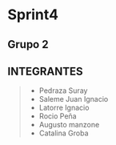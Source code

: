 # Sprint4
## Grupo 2
## INTEGRANTES 
> - Pedraza Suray  
> - Saleme Juan Ignacio    
> - Latorre Ignacio 
> - Rocio Peña  
> - Augusto manzone  
> - Catalina Groba  

